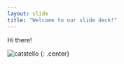 ```yaml
---
layout: slide
title: "Welcome to our slide deck!"
---
```


Hi there!

![catstello](https://octodex.github.com/images/catstello.png)
{: .center}
